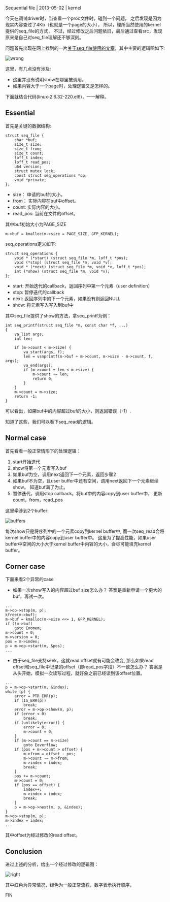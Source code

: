 Sequential file | 2013-05-02 | kernel

今天在调试driver时，当查看一个proc文件时，碰到一个问题，
之后发现是因为现实内容查过了4Kb（也就是一个page的大小），
所以，理所当然使用的kernel提供的seq_file的方式，
不过，经过修改之后问题依旧，最后通过查看src，发现原来是自己对seq_file理解还不够深刻。

问题首先出现在网上找到的一片[关于seq_file使用的文章][1]，其中主要的逻辑图如下:

![wrong](seq_file.png)

[1]: http://www.tldp.org/LDP/lkmpg/2.6/html/x861.html

这里，有几点没有涉及:

- 这里并没有说明show在哪里被调用。
- 如果内容大于一个page时，处理逻辑又是怎样的。

下面就结合代码(linux-2.6.32-220.el6)，一一解释。

## Essential



首先是关键的数据结构:

~~~
struct seq_file {
	char *buf;
	size_t size;
	size_t from;
	size_t count;
	loff_t index;
	loff_t read_pos;
	u64 version;
	struct mutex lock;
	const struct seq_operations *op;
	void *private;
};
~~~
- size： 申请的buf的大小。
- from： 实际内容在buf中offset。
- count: 实际内容的大小。
- read_pos: 当前在文件的offset。

其中buf初始大小为PAGE_SIZE

~~~
m->buf = kmalloc(m->size = PAGE_SIZE, GFP_KERNEL);
~~~

seq_operations定义如下:

~~~
struct seq_operations {
	void * (*start) (struct seq_file *m, loff_t *pos);
	void (*stop) (struct seq_file *m, void *v);
	void * (*next) (struct seq_file *m, void *v, loff_t *pos);
	int (*show) (struct seq_file *m, void *v);
};
~~~
- start: 开始迭代的callback，返回序列中第一个元素（user definition）
- stop: 暂停迭代的callback
- next: 返回序列中的下一个元素，如果没有则返回NULL
- show: 将元素写入写入到buf中

其中seq_file提供了show的方法，拿seq_printf为例：

~~~
int seq_printf(struct seq_file *m, const char *f, ...)
{
	va_list args;
	int len;

	if (m->count < m->size) {
		va_start(args, f);
		len = vsnprintf(m->buf + m->count, m->size - m->count, f, args);
		va_end(args);
		if (m->count + len < m->size) {
			m->count += len;
			return 0;
		}
	}
	m->count = m->size;
	return -1;
}
~~~
可以看出，如果buf中的内容超过buf的大小，则返回错误（-1）.

知道了这些，我们可以看下seq_read的逻辑。

## Normal case



首先看看一般正常情形下的处理逻辑：

1. start开始迭代
2. show将第一个元素写入buf
3. 如果buf为空，调用next返回下一个元素，返回步骤2
4. 如果buf不为空，且user buffer中还有空间，调用next返回下一个元素继续show。
知道buf满了为止。
5. 暂停迭代，调用stop callback。将buf中的内容copy到user buffer中，
更新count，from，read_pos

这里牵涉到2个buffer:

![buffers](seq_buffer.png)

每次show只是将序列中的一个元素copy到kernel buffer中,
而一次seq_read会将kernel buffer中的内容copy到user buffer中。
这里为了提高性能，如果user buffer中空闲的大小大于kernel
buffer中内容的大小，会尽可能填充kernel buffer。

## Corner case



下面来看2个异常的case

- 如果一次show写入的内容超过buf size怎么办？
答案是重新申请一个更大的buf，再试一次。

~~~
...
m->op->stop(m, p);
kfree(m->buf);
m->buf = kmalloc(m->size <<= 1, GFP_KERNEL);
if (!m->buf)
	goto Enomem;
m->count = 0;
m->version = 0;
pos = m->index;
p = m->op->start(m, &pos);
...
~~~

- 由于seq_file支持seek，这就read offset就有可能会改变,
那么如果read offset和seq_file中记录的offset（即read_pos字段）不一致怎么办？
答案是从头开始，模拟一次读写过程，就好象之前已经读到该offset位置。

~~~
...
p = m->op->start(m, &index);
while (p) {
	error = PTR_ERR(p);
	if (IS_ERR(p))
		break;
	error = m->op->show(m, p);
	if (error < 0)
		break;
	if (unlikely(error)) {
		error = 0;
		m->count = 0;
	}
	if (m->count == m->size)
		goto Eoverflow;
	if (pos + m->count > offset) {
		m->from = offset - pos;
		m->count -= m->from;
		m->index = index;
		break;
	}
	pos += m->count;
	m->count = 0;
	if (pos == offset) {
		index++;
		m->index = index;
		break;
	}
	p = m->op->next(m, p, &index);
}
m->op->stop(m, p);
m->index = index;
...
~~~
其中offset为经过修改的read offset。

## Conclusion



进过上述的分析，给出一个经过修改的逻辑图：

![right](seq_right.png)

其中红色为异常情况，绿色为一般正常流程，数字表示执行顺序。

FIN

